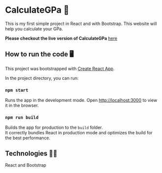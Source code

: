 # CalculateGPa 🏫
This is my first simple project in React and with Bootstrap. This website will help you calculate your GPa. 

__Please checkout the live version of CalculateGPa__ [here](https://hannesbrinklert.github.io/CalculateGPa/)

## How to run the code 🖥️

This project was bootstrapped with [Create React App](https://github.com/facebook/create-react-app).

In the project directory, you can run:

### `npm start`

Runs the app in the development mode.
Open [http://localhost:3000](http://localhost:3000) to view it in the browser.

### `npm run build`

Builds the app for production to the `build` folder.<br />
It correctly bundles React in production mode and optimizes the build for the best performance.

## Technologies 🧑‍💻
React and Bootstrap

